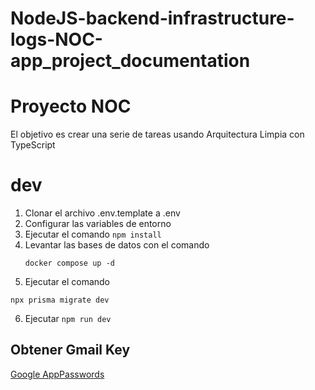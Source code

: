 # NodeJS-backend-infrastructure-logs-NOC-app_project_documentation

# Proyecto NOC

El objetivo es crear una serie de tareas usando Arquitectura Limpia con TypeScript

# dev
1. Clonar el archivo .env.template a .env
2. Configurar las variables de entorno
3. Ejecutar el comando ```npm install```
4. Levantar las bases de datos con el comando
   ```
   docker compose up -d
   ```
5. Ejecutar el comando
  ```
  npx prisma migrate dev
  ```
6. Ejecutar ```npm run dev```


## Obtener Gmail Key
[Google AppPasswords](https://myaccount.google.com/u/0/apppasswords)